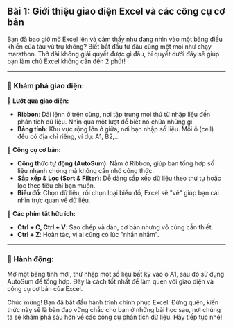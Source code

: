 ## Bài 1: Giới thiệu giao diện Excel và các công cụ cơ bản

Bạn đã bao giờ mở Excel lên và cảm thấy như đang nhìn vào một bảng điều khiển của tàu vũ trụ không? Biết bắt đầu từ đâu cũng mệt mỏi như chạy marathon. Thở dài không giải quyết được gì đâu, bí quyết dưới đây sẽ giúp bạn làm chủ Excel không cần đến 2 phút!

---

### 📌 Khám phá giao diện:

**🔹 Lướt qua giao diện:**
- **Ribbon**: Dải lệnh ở trên cùng, nơi tập trung mọi thứ từ nhập liệu đến phân tích dữ liệu. Nhìn qua một lượt để biết nó chứa những gì.
- **Bảng tính**: Khu vực rộng lớn ở giữa, nơi bạn nhập số liệu. Mỗi ô (cell) đều có địa chỉ riêng, ví dụ: A1, B2,...

**🔹 Công cụ cơ bản:**
- **Công thức tự động (AutoSum)**: Nằm ở Ribbon, giúp bạn tổng hợp số liệu nhanh chóng mà không cần nhớ công thức.
- **Sắp xếp & Lọc (Sort & Filter)**: Dễ dàng sắp xếp dữ liệu theo thứ tự hoặc lọc theo tiêu chí bạn muốn.
- **Biểu đồ**: Chọn dữ liệu, rồi chọn loại biểu đồ, Excel sẽ "vẽ" giúp bạn cái nhìn trực quan về dữ liệu.

**🔹 Các phím tắt hữu ích:**
- **Ctrl + C, Ctrl + V**: Sao chép và dán, cơ bản nhưng vô cùng cần thiết.
- **Ctrl + Z**: Hoàn tác, vì ai cũng có lúc "nhấn nhầm".

---

### 🚀 Hành động:

Mở một bảng tính mới, thử nhập một số liệu bất kỳ vào ô A1, sau đó sử dụng AutoSum để tổng hợp. Đây là cách tốt nhất để làm quen với giao diện và công cụ cơ bản của Excel.

Chúc mừng! Bạn đã bắt đầu hành trình chinh phục Excel. Đừng quên, kiến thức này sẽ là bàn đạp vững chắc cho bạn ở những bài học sau, nơi chúng ta sẽ khám phá sâu hơn về các công cụ phân tích dữ liệu. Hãy tiếp tục nhé!